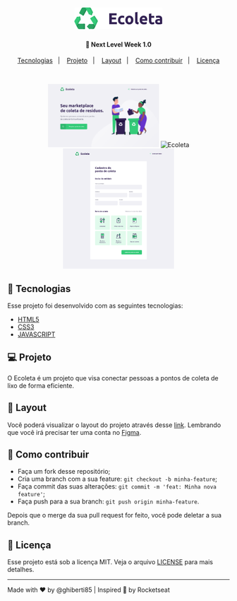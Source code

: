 <h1 align="center">
    <img alt="DevRadar" title="#delicinha" src="assets/logo.svg" width="200px" />
</h1>

<h4 align="center">
  🚀 Next Level Week 1.0
</h4>


<p align="center">
  <a href="#rocket-tecnologias">Tecnologias</a>&nbsp;&nbsp;&nbsp;|&nbsp;&nbsp;&nbsp;
  <a href="#-projeto">Projeto</a>&nbsp;&nbsp;&nbsp;|&nbsp;&nbsp;&nbsp;
  <a href="#-layout">Layout</a>&nbsp;&nbsp;&nbsp;|&nbsp;&nbsp;&nbsp;
  <a href="#-como-contribuir">Como contribuir</a>&nbsp;&nbsp;&nbsp;|&nbsp;&nbsp;&nbsp;
  <a href="#memo-licença">Licença</a>
</p>

<br>
<p align="center" class="inline-block">
  <img alt="Ecoleta" src="assets/Home.svg" width="50%">
  <img alt="Ecoleta" src="assets/Lista.svg" width="50%">
  <img alt="Ecoleta" src="assets/Cadastro.svg" width="50%">
</p>

## :rocket: Tecnologias

Esse projeto foi desenvolvido com as seguintes tecnologias:

- [HTML5](https://devdocs.io/html/)
- [CSS3](https://devdocs.io/css/)
- [JAVASCRIPT](https://devdocs.io/javascript/)

## 💻 Projeto

O Ecoleta é um projeto que visa conectar pessoas a pontos de coleta de lixo de forma eficiente.

## 🔖 Layout

Você poderá visualizar o layout do projeto através desse [link](https://www.figma.com/file/Byw4X5etg8VCmezueyhzkC/Ecoleta-(Starter)). Lembrando que você irá precisar ter uma conta no [Figma](http://figma.com/).

## 🤔 Como contribuir

- Faça um fork desse repositório;
- Cria uma branch com a sua feature: `git checkout -b minha-feature`;
- Faça commit das suas alterações: `git commit -m 'feat: Minha nova feature'`;
- Faça push para a sua branch: `git push origin minha-feature`.

Depois que o merge da sua pull request for feito, você pode deletar a sua branch.

## :memo: Licença

Esse projeto está sob a licença MIT. Veja o arquivo [LICENSE](LICENSE.md) para mais detalhes.

---

Made with ♥ by @ghiberti85 | Inspired 🚀 by Rocketseat

